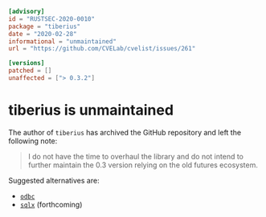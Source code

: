 ```toml
[advisory]
id = "RUSTSEC-2020-0010"
package = "tiberius"
date = "2020-02-28"
informational = "unmaintained"
url = "https://github.com/CVELab/cvelist/issues/261"

[versions]
patched = []
unaffected = ["> 0.3.2"]
```

# tiberius is unmaintained

The author of `tiberius` has archived the GitHub repository and left the
following note:

> I do not have the time to overhaul the library and do not intend to further
> maintain the 0.3 version relying on the old futures ecosystem.

Suggested alternatives are:

- [`odbc`](https://crates.io/crates/odbc)
- [`sqlx`](https://github.com/launchbadge/sqlx/issues/116) (forthcoming)
